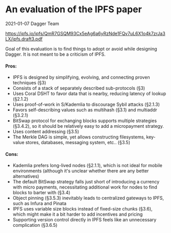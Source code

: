 An evaluation of the IPFS paper
===============================

2021-01-07 Dagger Team

https://ipfs.io/ipfs/QmR7GSQM93Cx5eAg6a6yRzNde1FQv7uL6X1o4k7zrJa3LX/ipfs.draft3.pdf

Goal of this evaluation is to find things to adopt or avoid while designing
Dagger. It is not meant to be a criticism of IPFS.

#### Pros:

+ IPFS is designed by simplifying, evolving, and connecting proven techniques
  (§3)
+ Consists of a stack of separately described sub-protocols (§3)
+ Uses Coral DSHT to favor data that is nearby, reducing latency of lookup
  (§2.1.2)
+ Uses proof-of-work in S/Kademlia to discourage Sybil attacks (§2.1.3)
+ Favors self-describing values such as multihash (§3.1) and multiaddr (§3.2.1)
+ BitSwap protocol for exchanging blocks supports multiple strategies (§3.4.2),
  so it should be relatively easy to add a micropayment strategy.
+ Uses content addressing (§3.5)
+ The Merkle DAG is simple, yet allows constructing filesystems,
  key-value stores, databases, messaging system, etc.. (§3.5)

#### Cons:

- Kademlia prefers long-lived nodes (§2.1.1), which is not ideal for mobile
  environments (although it's unclear whether there are any better alternatives)
- The default BitSwap strategy falls just short of introducing a currency with
  micro payments, necessitating additional work for nodes to find blocks to 
  barter with (§3.4)
- Object pinning (§3.5.3) inevitably leads to centralized gateways to IPFS, such
  as Infura and Pinata
- IPFS uses variable size blocks instead of fixed-size chunks (§3.6), which
  might make it a bit harder to add incentives and pricing
- Supporting version control directly in IPFS feels like an unnecessary
  complication (§3.6.5)
